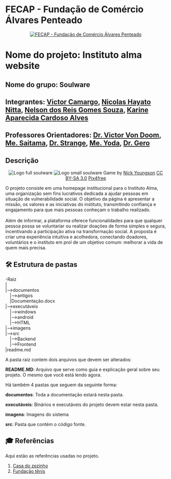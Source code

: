 # FECAP - Fundação de Comércio Álvares Penteado

<p align="center">
<a href= "https://www.fecap.br/"><img src="https://encrypted-tbn0.gstatic.com/images?q=tbn:ANd9GcRhZPrRa89Kma0ZZogxm0pi-tCn_TLKeHGVxywp-LXAFGR3B1DPouAJYHgKZGV0XTEf4AE&usqp=CAU" alt="FECAP - Fundação de Comércio Álvares Penteado" border="0"></a>
</p>

# Nome do projeto: Instituto alma website

## Nome do grupo: Soulware

## Integrantes: <a href="https://www.linkedin.com/in/victor-cmrg/">Victor Camargo</a>, <a href="https://www.linkedin.com/in/nicolasnitta/">Nicolas Hayato Nitta</a>, <a href="https://www.linkedin.com/in/nelsonreisgomes/">Nelson dos Reis Gomes Souza</a>, <a href="https://www.linkedin.com/in/karine-aparecida-cardoso-alves-b903a2366/">Karine Aparecida Cardoso Alves</a>

## Professores Orientadores: <a href="https://www.linkedin.com/in/victorbarq/">Dr. Victor Von Doom</a>, <a href="https://www.linkedin.com/in/victorbarq/">Me. Saitama</a>, <a href="https://www.linkedin.com/in/victorbarq/">Dr. Strange</a>, <a href="https://www.linkedin.com/in/victorbarq/">Me. Yoda</a>, <a href="https://www.linkedin.com/in/victorbarq/">Dr. Gero</a>

## Descrição

<p align="center">
<img src="[https://imgur.com/kTUcaGo](https://imgur.com/kTUcaGo)" alt="Logo full soulware" border="0">
<img src="https://imgur.com/CrsIsT8" alt="Logo small soulware" border="0">  
  Game by <a href="http://www.nyphotographic.com/">Nick Youngson</a> <a rel="license" href="https://creativecommons.org/licenses/by-sa/3.0/">CC BY-SA 3.0</a> <a href="http://pix4free.org/">Pix4free</a>
</p>


O projeto consiste em uma homepage institucional para o Instituto Alma, uma organização sem fins lucrativos dedicada a ajudar pessoas em situação de vulnerabilidade social. O objetivo da página é apresentar a missão, os valores e as iniciativas do instituto, transmitindo confiança e engajamento para que mais pessoas conheçam o trabalho realizado.
<br><br>
Além de informar, a plataforma oferece funcionalidades para que qualquer pessoa possa se voluntariar ou realizar doações de forma simples e segura, incentivando a participação ativa na transformação social. A proposta é criar uma experiência intuitiva e acolhedora, conectando doadores, voluntários e o instituto em prol de um objetivo comum: melhorar a vida de quem mais precisa.

## 🛠 Estrutura de pastas

-Raiz<br>
|<br>
|-->documentos<br>
  &emsp;|-->antigos<br>
  &emsp;|Documentação.docx<br>
|-->executáveis<br>
  &emsp;|-->windows<br>
  &emsp;|-->android<br>
  &emsp;|-->HTML<br>
|-->imagens<br>
|-->src<br>
  &emsp;|-->Backend<br>
  &emsp;|-->Frontend<br>
|readme.md<br>

A pasta raiz contem dois arquivos que devem ser alterados:

<b>README.MD</b>: Arquivo que serve como guia e explicação geral sobre seu projeto. O mesmo que você está lendo agora.

Há também 4 pastas que seguem da seguinte forma:

<b>documentos</b>: Toda a documentação estará nesta pasta.

<b>executáveis</b>: Binários e executáveis do projeto devem estar nesta pasta.

<b>imagens</b>: Imagens do sistema

<b>src</b>: Pasta que contém o código fonte.

## 🎓 Referências

Aqui estão as referências usadas no projeto.

1. [Casa do zezinho](https://casadozezinho.org.br)
2. [Fundação tênis](https://www.fundacaotenis.org.br)
